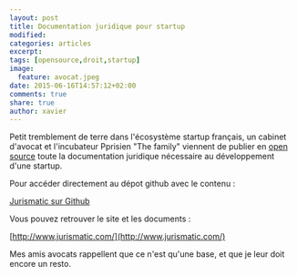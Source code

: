 ```yaml
---
layout: post
title: Documentation juridique pour startup
modified:
categories: articles
excerpt:
tags: [opensource,droit,startup]
image:
  feature: avocat.jpeg
date: 2015-06-16T14:57:12+02:00
comments: true
share: true
author: xavier
---
```


Petit tremblement de terre dans l'écosystème startup français, un cabinet d'avocat et l'incubateur Pprisien "The family" viennent de publier en [open source](http://lesgeeksdudimanche.github.io/articles/LicencesOuvertes/) toute la documentation juridique nécessaire au développement d'une startup. 

Pour accéder directement au dépot github avec le contenu :

[Jurismatic sur Github](https://github.com/jurismatic/jurismatic)

Vous pouvez retrouver le site et les documents :

[http://www.jurismatic.com/](http://www.jurismatic.com/)


Mes amis avocats rappellent que ce n'est qu'une base, et que je leur doit encore un resto.
